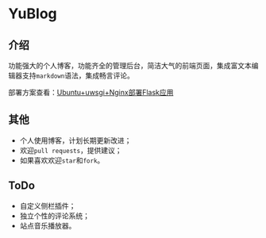 # YuBlog

## 介绍

功能强大的个人博客，功能齐全的管理后台，简洁大气的前端页面，集成富文本编辑器支持`markdown`语法，集成畅言评论。

部署方案查看：[Ubuntu+uwsgi+Nginx部署Flask应用](http://www.yukunweb.com/2017/12/ubuntu-nginx-uwsgi-flask-app/)


## 其他

- 个人使用博客，计划长期更新改进；
- 欢迎`pull requests`，提供建议；
- 如果喜欢欢迎`star`和`fork`。


## ToDo

- 自定义侧栏插件；
- 独立个性的评论系统；
- 站点音乐播放器。